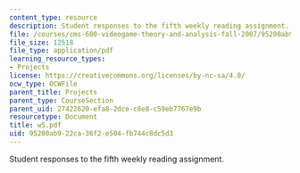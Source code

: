 ```yaml
---
content_type: resource
description: Student responses to the fifth weekly reading assignment.
file: /courses/cms-600-videogame-theory-and-analysis-fall-2007/95200ab922ca36f2e504fb744c8dc5d3_w5.pdf
file_size: 12518
file_type: application/pdf
learning_resource_types:
- Projects
license: https://creativecommons.org/licenses/by-nc-sa/4.0/
ocw_type: OCWFile
parent_title: Projects
parent_type: CourseSection
parent_uid: 27422620-efa8-2dce-c8e8-c59eb7767e9b
resourcetype: Document
title: w5.pdf
uid: 95200ab9-22ca-36f2-e504-fb744c8dc5d3
---
```

Student responses to the fifth weekly reading assignment.